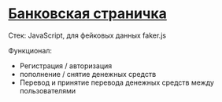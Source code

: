 # [Банковская страничка](http://bank-js-pet.ru/)

Стек: JavaScript, для фейковых данных faker.js

Функционал:
- Регистрация / авторизация
- пополнение / снятие денежных средств
- Перевод и принятие перевода денежных средств между пользователями
